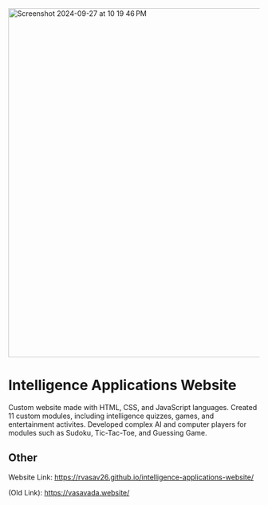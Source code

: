 <img width="700" alt="Screenshot 2024-09-27 at 10 19 46 PM" src="https://github.com/user-attachments/assets/187dc51e-5d05-4f25-a995-cd250a32fca8">

# Intelligence Applications Website
Custom website made with HTML, CSS, and JavaScript languages. Created 11 custom modules, including intelligence quizzes, games, and entertainment activites. Developed complex AI and computer players for modules such as Sudoku, Tic-Tac-Toe, and Guessing Game. 

## Other
Website Link: https://rvasav26.github.io/intelligence-applications-website/

(Old Link): https://vasavada.website/
